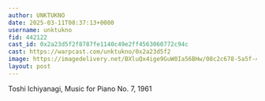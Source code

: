 ```yaml
---
author: UNKTUKNO
date: 2025-03-11T08:37:13+0000
username: unktukno
fid: 442122
cast_id: 0x2a23d5f2f8787fe1140c49e2ff4563060772c94c
cast: https://warpcast.com/unktukno/0x2a23d5f2
image: https://imagedelivery.net/BXluQx4ige9GuW0Ia56BHw/08c2c678-5a5f-478d-6431-748ad0d69600/original
layout: post
---
```

Toshi Ichiyanagi, Music for Piano No. 7, 1961  

<img src='https://imagedelivery.net/BXluQx4ige9GuW0Ia56BHw/08c2c678-5a5f-478d-6431-748ad0d69600/original' alt='' referrerpolicy='no-referrer'/>